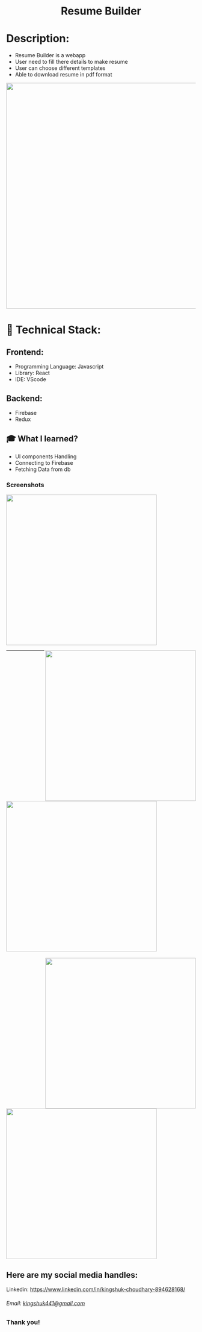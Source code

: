 <h1 align="center">
  Resume Builder
</h1>

# Description:

- Resume Builder is a webapp
- User need to fill there details to make resume
- User can choose different templates
- Able to download resume in pdf format

<img src="https://user-images.githubusercontent.com/53696144/105339414-a736ab80-5c02-11eb-9dd1-248c3a8d0c28.PNG" width="600px">

# 🚀 Technical Stack:

## Frontend:

- Programming Language: Javascript
- Library: React
- IDE: VScode

## Backend:

- Firebase
- Redux

## 🎓 What I learned?

- UI components Handling
- Connecting to Firebase
- Fetching Data from db

### Screenshots


<img src="https://user-images.githubusercontent.com/53696144/105339414-a736ab80-5c02-11eb-9dd1-248c3a8d0c28.PNG
" width="400px"   >


<img src="https://user-images.githubusercontent.com/53696144/105339414-a736ab80-5c02-11eb-9dd1-248c3a8d0c28.PNG
" width="400px"  align="right" >

---

## <img src="https://user-images.githubusercontent.com/53696144/105339386-9f770700-5c02-11eb-8863-2a9450c3d852.PNG" width="400px" > 


<img src="https://user-images.githubusercontent.com/53696144/105339398-a1d96100-5c02-11eb-9cc4-4954c798d5d7.PNG" width="400px"  align="right" >

<img src="https://user-images.githubusercontent.com/53696144/105339405-a56ce800-5c02-11eb-9331-49ab3d02f721.PNG" width="400px"  >

## Here are my social media handles:

Linkedin: https://www.linkedin.com/in/kingshuk-choudhary-894628168/

###### Email: kingshuk441@gmail.com

### Thank you!
